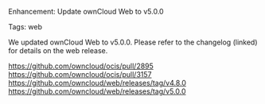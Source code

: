 Enhancement: Update ownCloud Web to v5.0.0

Tags: web

We updated ownCloud Web to v5.0.0. Please refer to the changelog (linked) for details on the web release.

https://github.com/owncloud/ocis/pull/2895
https://github.com/owncloud/ocis/pull/3157
https://github.com/owncloud/web/releases/tag/v4.8.0
https://github.com/owncloud/web/releases/tag/v5.0.0
